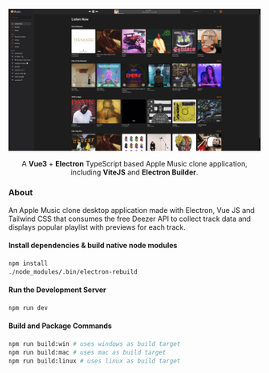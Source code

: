<div align="center"> 

![image](./screenshot.jpg)

A **Vue3** + **Electron** TypeScript based Apple Music clone application, including **ViteJS** and **Electron Builder**.
</div>

### About

An Apple Music clone desktop application made with Electron, Vue JS and Tailwind CSS that consumes the free Deezer API 
to collect track data and displays popular playlist with previews for each track.


#### Install dependencies & build native node modules

```bash
npm install
./node_modules/.bin/electron-rebuild
```

#### Run the Development Server

```bash
npm run dev
```

#### Build and Package Commands

```bash
npm run build:win # uses windows as build target
npm run build:mac # uses mac as build target
npm run build:linux # uses linux as build target
```